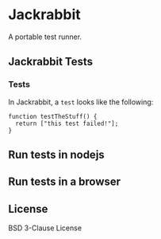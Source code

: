 # Jackrabbit

A portable test runner.

## Jackrabbit Tests

### Tests

In Jackrabbit, a `test` looks like the following:

```TS
function testTheStuff() {
  return ["this test failed!"];
}
```

## Run tests in nodejs

## Run tests in a browser

## License

BSD 3-Clause License

